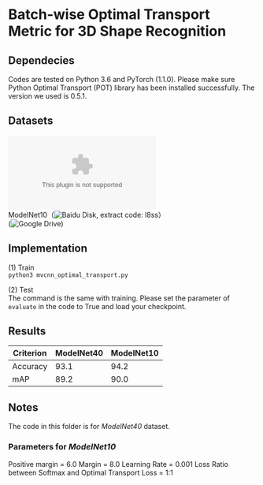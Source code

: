 # Batch-wise Optimal Transport Metric for 3D Shape Recognition

## Dependecies

Codes are tested on Python 3.6 and PyTorch (1.1.0). Please make sure Python Optimal Transport (POT) library has been installed successfully. The version we used is 0.5.1.  

## Datasets

![*ModelNet40*](supermoe.cs.umass.edu/shape_recog/shaded_images.tar.gz)  
ModelNet10（![Baidu Disk](https://pan.baidu.com/s/1hQmC9Z9adjzofeEwrEPCQw), extract code: l8ss）  
(![Google Drive](https://drive.google.com/file/d/13x8jWCu_BhLImMdGWVt7kWvryKC5wL9x/view?usp=sharing))

## Implementation
(1) Train  
`python3 mvcnn_optimal_transport.py`

(2) Test  
The command is the same with training. Please set the parameter of `evaluate` in the code to True and load your checkpoint.

## Results
| Criterion | ModelNet40 | ModelNet10 |
| --- | -- | -- |
| Accuracy | 93.1 | 94.2 |
| mAP | 89.2 | 90.0 |

## Notes
The code in this folder is for *ModelNet40* dataset. 

### Parameters for *ModelNet10*
Positive margin = 6.0
Margin = 8.0
Learning Rate = 0.001
Loss Ratio between Softmax and Optimal Transport Loss = 1:1
